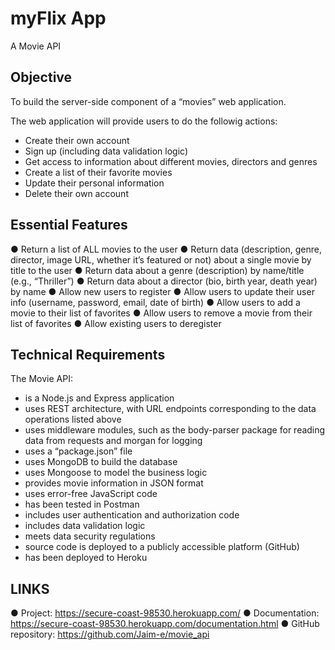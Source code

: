 # myFlix App

A Movie API


## Objective

To build the server-side component of a “movies” web application.

The web application will provide users to do the followig actions:
- Create their own account
- Sign up (including data validation logic)
- Get access to information about different movies, directors and genres
- Create a list of their favorite movies
- Update their personal information
- Delete their own account


## Essential Features

● Return a list of ALL movies to the user
● Return data (description, genre, director, image URL, whether it’s featured or not) about a single movie by title to the user
● Return data about a genre (description) by name/title (e.g., “Thriller”)
● Return data about a director (bio, birth year, death year) by name
● Allow new users to register
● Allow users to update their user info (username, password, email, date of birth)
● Allow users to add a movie to their list of favorites
● Allow users to remove a movie from their list of favorites
● Allow existing users to deregister


## Technical Requirements

The Movie API:
- is a Node.js and Express application
- uses REST architecture, with URL endpoints corresponding to the data operations listed above
- uses middleware modules, such as the body-parser package for reading data from requests and morgan for logging
- uses a “package.json” file
- uses MongoDB to build the database
- uses Mongoose to model the business logic
- provides movie information in JSON format
- uses error-free JavaScript code
- has been tested in Postman
- includes user authentication and authorization code
- includes data validation logic
- meets data security regulations
- source code is deployed to a publicly accessible platform (GitHub)
- has been deployed to Heroku


## LINKS

● Project: https://secure-coast-98530.herokuapp.com/
● Documentation: https://secure-coast-98530.herokuapp.com/documentation.html
● GitHub repository: https://github.com/Jaim-e/movie_api

